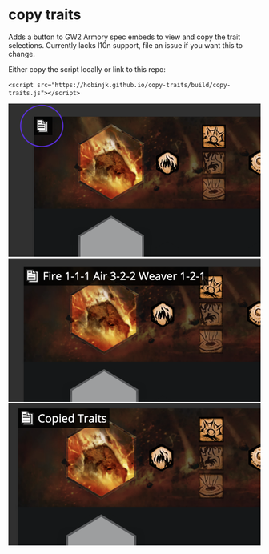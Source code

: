 # copy traits

Adds a button to GW2 Armory spec embeds to view and copy the trait selections.
Currently lacks l10n support, file an issue if you want this to change.

Either copy the script locally or link to this repo:
```
<script src="https://hobinjk.github.io/copy-traits/build/copy-traits.js"></script>
```
![there's the button](doc/first.png)
![oh look the traits](doc/second.png)
![click and it's copied](doc/third.png)
